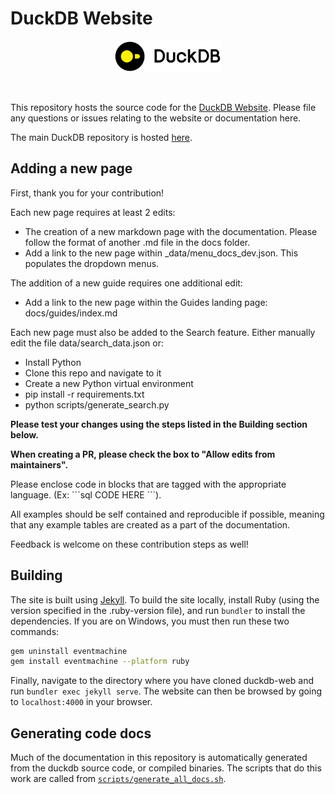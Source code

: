 # DuckDB Website

<div align="center">
  <img src="./images/duckdb_logo_dl.svg" height="50">
</div>
<p>&nbsp;</p>

This repository hosts the source code for the [DuckDB Website](https://www.duckdb.org). Please file any  questions or issues relating to the website or documentation here.

The main DuckDB repository is hosted [here](https://github.com/duckdb/duckdb).

## Adding a new page

First, thank you for your contribution!

Each new page requires at least 2 edits:
* The creation of a new markdown page with the documentation. Please follow the format of another .md file in the docs folder.
* Add a link to the new page within _data/menu_docs_dev.json. This populates the dropdown menus.

The addition of a new guide requires one additional edit:
* Add a link to the new page within the Guides landing page: docs/guides/index.md

Each new page must also be added to the Search feature. Either manually edit the file data/search_data.json or:
* Install Python
* Clone this repo and navigate to it
* Create a new Python virtual environment
* pip install -r requirements.txt
* python scripts/generate_search.py

**Please test your changes using the steps listed in the Building section below.**

**When creating a PR, please check the box to "Allow edits from maintainers".**

Please enclose code in blocks that are tagged with the appropriate language. (Ex: \`\`\`sql CODE HERE \`\`\`). 

All examples should be self contained and reproducible if possible, meaning that any example tables are created as a part of the documentation.

Feedback is welcome on these contribution steps as well!

## Building

The site is built using [Jekyll](https://jekyllrb.com/). To build the site locally, install Ruby (using the version specified in the .ruby-version file), and run `bundler` to install the dependencies. If you are on Windows, you must then run these two commands:

```sh
gem uninstall eventmachine
gem install eventmachine --platform ruby
```

Finally, navigate to the directory where you have cloned duckdb-web and run `bundler exec jekyll serve`. The website can then be browsed by going to `localhost:4000` in your browser.

## Generating code docs

Much of the documentation in this repository is automatically generated from the duckdb source code, or compiled binaries. The scripts that do this work are called from [`scripts/generate_all_docs.sh`](scripts/generate_all_docs.sh).

